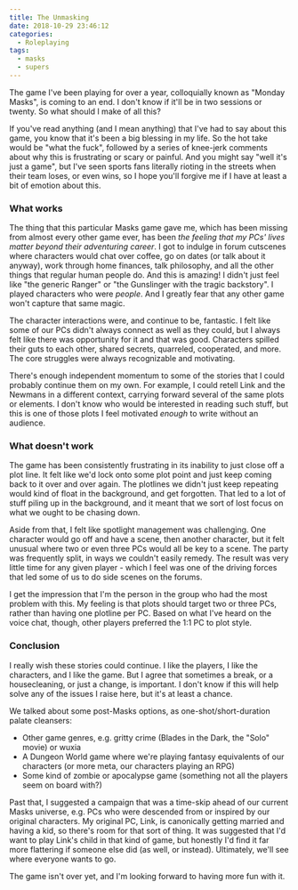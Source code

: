 ```yaml
---
title: The Unmasking
date: 2018-10-29 23:46:12
categories:
  - Roleplaying
tags:
  - masks
  - supers
---
```


The game I've been playing for over a year, colloquially known as "Monday Masks", is coming to an end.
I don't know if it'll be in two sessions or twenty.
So what should I make of all this?

<!-- more -->

If you've read anything (and I mean anything) that I've had to say about this game,
you know that it's been a big blessing in my life.
So the hot take would be "what the fuck",
followed by a series of knee-jerk comments about why this is frustrating or scary or painful.
And you might say "well it's just a game",
but I've seen sports fans literally rioting in the streets when their team loses, or even wins,
so I hope you'll forgive me if I have at least a bit of emotion about this.

### What works

The thing that this particular Masks game gave me, which has been missing from almost every other game ever,
has been _the feeling that my PCs' lives matter beyond their adventuring career_.
I got to indulge in forum cutscenes where characters would chat over coffee,
go on dates (or talk about it anyway), work through home finances, talk philosophy,
and all the other things that regular human people do.
And this is amazing! I didn't just feel like "the generic Ranger"
or "the Gunslinger with the tragic backstory".
I played characters who were _people_.
And I greatly fear that any other game won't capture that same magic.

The character interactions were, and continue to be, fantastic.
I felt like some of our PCs didn't always connect as well as they could,
but I always felt like there was opportunity for it and that was good.
Characters spilled their guts to each other, shared secrets,
quarreled, cooperated, and more.
The core struggles were always recognizable and motivating.

There's enough independent momentum to some of the stories
that I could probably continue them on my own.
For example, I could retell Link and the Newmans in a different context,
carrying forward several of the same plots or elements.
I don't know who would be interested in reading such stuff,
but this is one of those plots I feel motivated _enough_ to write without an audience.

### What doesn't work

The game has been consistently frustrating in its inability to just close off a plot line.
It felt like we'd lock onto some plot point and just keep coming back to it over and over again.
The plotlines we didn't just keep repeating would kind of float in the background, and get forgotten.
That led to a lot of stuff piling up in the background,
and it meant that we sort of lost focus on what we ought to be chasing down.

Aside from that, I felt like spotlight management was challenging.
One character would go off and have a scene, then another character,
but it felt unusual where two or even three PCs would all be key to a scene.
The party was frequently split, in ways we couldn't easily remedy.
The result was very little time for any given player - which I feel was one of the driving forces
that led some of us to do side scenes on the forums.

I get the impression that I'm the person in the group who had the most problem with this.
My feeling is that plots should target two or three PCs,
rather than having one plotline per PC.
Based on what I've heard on the voice chat, though, other players preferred the 1:1 PC to plot style.

### Conclusion

I really wish these stories could continue.
I like the players, I like the characters, and I like the game.
But I agree that sometimes a break, or a housecleaning, or just a change, is important.
I don't know if this will help solve any of the issues I raise here, but it's at least a chance.

We talked about some post-Masks options, as one-shot/short-duration palate cleansers:

* Other game genres, e.g. gritty crime (Blades in the Dark, the "Solo" movie) or wuxia
* A Dungeon World game where we're playing fantasy equivalents of our characters (or more meta, our characters playing an RPG)
* Some kind of zombie or apocalypse game (something not all the players seem on board with?)

Past that, I suggested a campaign that was a time-skip ahead of our current Masks universe,
e.g. PCs who were descended from or inspired by our original characters.
My original PC, Link, is canonically getting married and having a kid,
so there's room for that sort of thing.
It was suggested that I'd want to play Link's child in that kind of game,
but honestly I'd find it far more flattering if someone else did (as well, or instead).
Ultimately, we'll see where everyone wants to go.

The game isn't over yet, and I'm looking forward to having more fun with it.